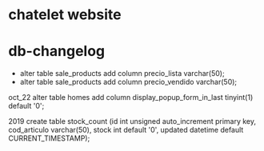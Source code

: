 chatelet website
================

# db-changelog

- alter table sale_products add column precio_lista varchar(50);
- alter table sale_products add column precio_vendido varchar(50);

oct_22
alter table homes add column display_popup_form_in_last tinyint(1) default '0';

2019
create table stock_count (id int unsigned auto_increment primary key, cod_articulo varchar(50), stock int default '0', updated datetime default CURRENT_TIMESTAMP);
